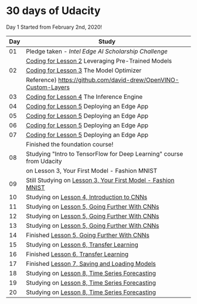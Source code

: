 
# 30 days of Udacity  

Day 1 Started from February 2nd, 2020!

| Day  | Study |
| :--- | ------ |
|  01  | Pledge taken - *Intel Edge AI Scholarship Challenge* |
|      | [Coding for Lesson 2](https://github.com/sijoonlee/deep_learning/tree/master/Intel-Edge-AI-Challenge/Lesson2) Leveraging Pre-Trained Models |
|  02  | [Coding for Lesson 3]((https://github.com/sijoonlee/deep_learning/tree/master/Intel-Edge-AI-Challenge/Lesson3)) The Model Optimizer |
|      | Reference) https://github.com/david-drew/OpenVINO-Custom-Layers |
|  03  | [Coding for Lesson 4](https://github.com/sijoonlee/deep_learning/tree/master/Intel-Edge-AI-Challenge/Lesson4) The Inference Engine |
|  04  | [Coding for Lesson 5](https://github.com/sijoonlee/deep_learning/tree/master/Intel-Edge-AI-Challenge/Lesson5) Deploying an Edge App |
|  05  | [Coding for Lesson 5](https://github.com/sijoonlee/deep_learning/tree/master/Intel-Edge-AI-Challenge/Lesson5) Deploying an Edge App |
|  06  | [Coding for Lesson 5](https://github.com/sijoonlee/deep_learning/tree/master/Intel-Edge-AI-Challenge/Lesson5) Deploying an Edge App |
|  07  | [Coding for Lesson 5](https://github.com/sijoonlee/deep_learning/tree/master/Intel-Edge-AI-Challenge/Lesson5) Deploying an Edge App |
|      | Finished the foundation course! |
|  08  | Studying "Intro to TensorFlow for Deep Learning" course from Udacity |
|      | on Lesson 3, Your First Model - Fashion MNIST |
|  09  | Still Studying on [Lesson 3, Your First Model - Fashion MNIST](https://github.com/sijoonlee/deep_learning/tree/master/Intro-to-TensorFlow) |
|  10  | Studying on [Lesson 4, Introduction to CNNs](https://github.com/sijoonlee/deep_learning/tree/master/Intro-to-TensorFlow) |
|  11  | Studying on [Lesson 5, Going Further With CNNs](https://github.com/sijoonlee/deep_learning/tree/master/Intro-to-TensorFlow) |
|  12  | Studying on [Lesson 5, Going Further With CNNs](https://github.com/sijoonlee/deep_learning/tree/master/Intro-to-TensorFlow) |
|  13  | Studying on [Lesson 5, Going Further With CNNs](https://github.com/sijoonlee/deep_learning/tree/master/Intro-to-TensorFlow) |
|  14  | Finished [Lesson 5, Going Further With CNNs](https://github.com/sijoonlee/deep_learning/tree/master/Intro-to-TensorFlow) |
|  15  | Studying on [Lesson 6, Transfer Learning](https://github.com/sijoonlee/deep_learning/tree/master/Intro-to-TensorFlow) |
|  16  | Finished [Lesson 6, Transfer Learning](https://github.com/sijoonlee/deep_learning/tree/master/Intro-to-TensorFlow) |
|  17  | Finished [Lesson 7, Saving and Loading Models](https://github.com/sijoonlee/deep_learning/tree/master/Intro-to-TensorFlow) |
|  18  | Studying on [Lesson 8, Time Series Forecasting](https://github.com/sijoonlee/deep_learning/tree/master/Intro-to-TensorFlow) |
|  19  | Studying on [Lesson 8, Time Series Forecasting](https://github.com/sijoonlee/deep_learning/tree/master/Intro-to-TensorFlow) |
|  20  | Studying on [Lesson 8, Time Series Forecasting](https://github.com/sijoonlee/deep_learning/tree/master/Intro-to-TensorFlow) |
